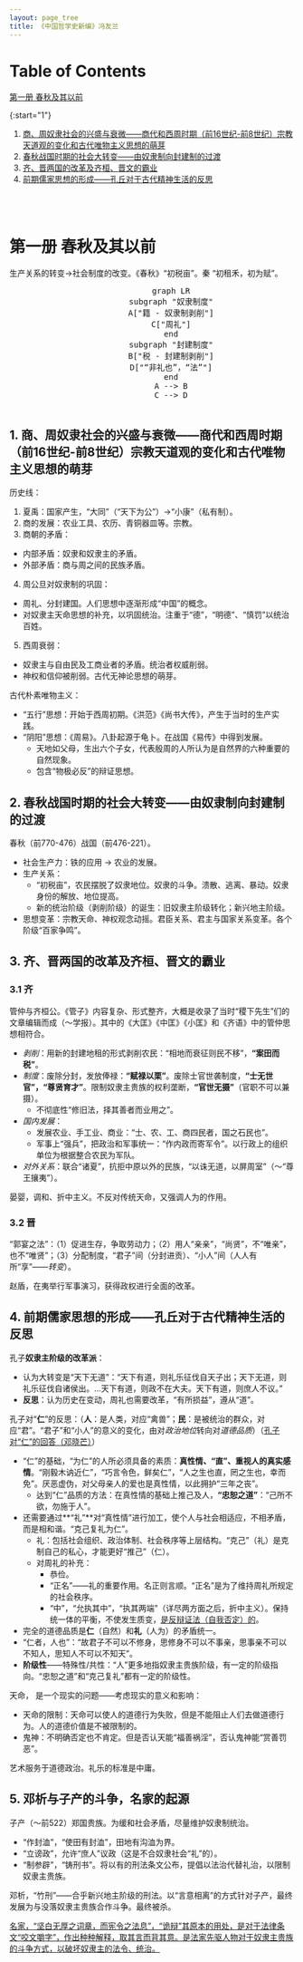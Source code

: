 ```yaml
---
layout: page_tree
title: 《中国哲学史新编》冯友兰
---
```


# Table of Contents

[第一册 春秋及其以前](#c1)

{:start="1"}
1. [商、周奴隶社会的兴盛与衰微——商代和西周时期（前16世纪-前8世纪）宗教天道观的变化和古代唯物主义思想的萌芽](#l1)
2. [春秋战国时期的社会大转变——由奴隶制向封建制的过渡](#l2)
3. [齐、晋两国的改革及齐桓、晋文的霸业](#l3)
4. [前期儒家思想的形成——孔丘对于古代精神生活的反思](#l4)


<br/><br/>

<a name="c1"></a>
# 第一册 春秋及其以前

生产关系的转变->社会制度的改变。《春秋》“初税亩”。秦 “初租禾，初为赋”。

<div align="center">  
  <pre class="mermaid">
        graph LR
        subgraph "奴隶制度"
        A["籍 - 奴隶制剥削"]
        C["周礼"]
        end
        subgraph "封建制度"
        B["税 - 封建制剥削"]
        D["“非礼也”，“法”"]
        end
        A --> B
        C --> D
  </pre>
</div>

<a name="l1"></a>
## 1. 商、周奴隶社会的兴盛与衰微——商代和西周时期（前16世纪-前8世纪）宗教天道观的变化和古代唯物主义思想的萌芽

历史线：
1. 夏禹：国家产生，“大同”（“天下为公”）->“小康”（私有制）。
2. 商的发展：农业工具、农历、青铜器皿等。宗教。
3. 商朝的矛盾：
  * 内部矛盾：奴隶和奴隶主的矛盾。
  * 外部矛盾：商与周之间的民族矛盾。
4. 周公旦对奴隶制的巩固：
  * 周礼、分封建国。人们思想中逐渐形成“中国”的概念。
  * 对奴隶主天命思想的补充，以巩固统治。注重于“德”，“明德”、“慎罚”以统治百姓。
5. 西周衰弱：
  * 奴隶主与自由民及工商业者的矛盾。统治者权威削弱。
  * 神权和信仰被削弱。古代无神论思想的萌芽。

古代朴素唯物主义：
* “五行”思想：开始于西周初期。《洪范》《尚书大传》，产生于当时的生产实践。
* “阴阳”思想：《周易》。八卦起源于龟卜。在战国《易传》中得到发展。
  * 天地如父母，生出六个子女，代表殷周的人所认为是自然界的六种重要的自然现象。
  * 包含“物极必反”的辩证思想。

<a name="l2"></a>
## 2. 春秋战国时期的社会大转变——由奴隶制向封建制的过渡

春秋（前770-476）战国（前476-221）。

* 社会生产力：铁的应用 -> 农业的发展。
* 生产关系：
  * “初税亩”，农民摆脱了奴隶地位。奴隶的斗争。溃散、逃离、暴动。奴隶身份的解放、地位提高。
  * 新的统治阶级（剥削阶级）的诞生：旧奴隶主阶级转化；新兴地主阶级。
* 思想变革：宗教天命、神权观念动摇。君臣关系、君主与国家关系变革。各个阶级“百家争鸣”。

<a name="l3"></a>
## 3. 齐、晋两国的改革及齐桓、晋文的霸业

### 3.1 齐

管仲与齐桓公。《管子》内容复杂、形式整齐，大概是收录了当时“稷下先生”们的文章编辑而成（～学报）。其中的《大匡》《中匡》《小匡》和《齐语》中的管仲思想相符合。
* *剥削*：用新的封建地租的形式剥削农民：“相地而衰征则民不移”，**“案田而税”**。
* *制度*：废除分封，发放俸禄：**“赋禄以栗”**。废除士官世袭制度，**“士无世官”，“尊贤育才”**。限制奴隶主贵族的权利垄断，**“官世无摄”**（官职不可以兼摄）。
  * 不彻底性“修旧法，择其善者而业用之”。
* *国内发展*：
  * 发展农业、手工业、商业：“士、农、工、商四民者，国之石民也”。
  * 军事上“强兵”，把政治和军事统一：“作内政而寄军令”。以行政上的组织单位为根据整合农民为军队。
* *对外关系*：联合“诸夏”，抗拒中原以外的民族，“以诛无道，以屏周室”（～“尊王攘夷”）。

晏婴，调和、折中主义。不反对传统天命，又强调人为的作用。

### 3.2 晋

“郭宴之法”：（1）促进生存，争取劳动力；（2）用人“亲亲”，“尚贤”，不“唯亲”，也不“唯贤”；（3）分配制度，“君子”间（分封进贡）、“小人”间（人人有所“享”——*转变*）。

赵盾，在夷举行军事演习，获得政权进行全面的改革。

<a name="l4"></a>
## 4. 前期儒家思想的形成——孔丘对于古代精神生活的反思

孔子**奴隶主阶级的改革派**：
* 认为大转变是“天下无道”：“天下有道，则礼乐征伐自天子出；天下无道，则礼乐征伐自诸侯出。...天下有道，则政不在大夫。天下有道，则庶人不议。”
* **反思**：认为历史在变动，周礼也需要改革，“有所损益”，遵从“道”。

孔子对“**仁**”的反思：（**人**：是人类，对应“禽兽”；**民**：是被统治的群众，对应“君”。“君子”和“小人”的意义的变化，由对*政治地位*转向对*道德品质*）（[孔子对“仁”的回答（邓晓芒）](/Philosophy/general/philo_hist/#l11)）
* “仁”的基础，“为仁”的人所必须具备的素质：**真性情、“直”、重视人的真实感情**。“刚毅木讷近仁”，“巧言令色，鲜矣仁”，“人之生也直，罔之生也，幸而免”。厌恶虚伪，对父母亲人的爱也是真性情，以此拥护“三年之丧”。
  * 达到“仁”品质的方法：在真性情的基础上推己及人，**“忠恕之道”**：“己所不欲，勿施于人”。
* 还需要通过**“礼”**对“真性情”进行加工，使个人与社会相适应，不相矛盾，而是相和谐。“克己复礼为仁”。
  * 礼：包括社会组织、政治体制、社会秩序等上层结构。“克己”（礼）是克制自己的私心，才能更好“推己”（仁）。
  * 对周礼的补充：
    * 恭俭。
    * “正名”——礼的重要作用。名正则言顺。“正名”是为了维持周礼所规定的社会秩序。
    * “中”，“允执其中”，“执其两端”（详尽两方面之后，折中主义）。保持统一体的平衡，不使发生质变，<u>是反辩证法（自我否定）的</u>。
* 完全的道德品质是**仁**（自然）和**礼**（人为）的矛盾统一。
* “仁者，人也”：“故君子不可以不修身，思修身不可以不事亲，思事亲不可以不知人，思知人不可以不知天”。
* **阶级性**——特殊性/共性：“人”更多地指奴隶主贵族阶级，有一定的阶级指向。“忠恕之道”和“克己复礼”都有一定的阶级性。

天命， 是一个现实的问题——考虑现实的意义和影响：
* 天命的限制：天命可以使人的道德行为失败，但是不能阻止人们去做道德行为。人的道德价值是不被限制的。
* 鬼神：不明确否定也不肯定。但是否认天能“福善祸淫”，否认鬼神能“赏善罚恶”。

艺术服务于道德政治。礼乐的标准是中庸。

<a name="l5"></a>
## 5. 邓析与子产的斗争，名家的起源

子产（～前522）郑国贵族。为缓和社会矛盾，尽量维护奴隶制统治。
* “作封洫”，“使田有封洫”，田地有沟洫为界。
* “立谤政”，允许“庶人”议政（这是不合奴隶社会“礼”的）。
* “制参辟”，“铸刑书”。将以有的刑法条文公布，提倡以法治代替礼治，以限制奴隶主贵族。

邓析，“竹刑”——合乎新兴地主阶级的刑法。以“言意相离”的方式针对子产，最终发展为与没落奴隶主贵族合作斗争。最终被杀。

<u>名家，“坚白无厚之词章，而宪令之法息”，“诡辩”其原本的用处，是对于法律条文“咬文嚼字”，作出种种解释，取其言而背其意。是法家先驱人物对于奴隶主贵族的斗争方式，以破坏奴隶主的法令、统治。</u>
